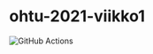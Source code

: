 # ohtu-2021-viikko1

![GitHub Actions](https://github.com/lrytkone/ohtu-2021-viikko1/workflows/CI/badge.svg)
